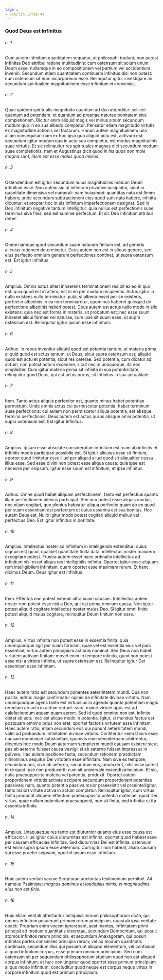 ```yaml
---
tags : 
- SCG/lib.1/cap.43
---
```


### Quod Deus est infinitus

###### n. 1
Cum autem infinitum quantitatem sequatur, ut philosophi tradunt, non potest infinitas Deo attribui ratione multitudinis: cum ostensum sit solum unum Deum esse, nullamque in eo compositionem vel partium vel accidentium inveniri. Secundum etiam quantitatem continuam infinitus dici non potest: cum ostensum sit eum incorporeum esse. Relinquitur igitur investigare an secundum spiritualem magnitudinem esse infinitum ei conveniat.

###### n. 2
Quae quidem spiritualis magnitudo quantum ad duo attenditur: scilicet quantum ad potentiam; et quantum ad propriae naturae bonitatem sive completionem. Dicitur enim aliquid magis vel minus album secundum modum quo in eo sua albedo completur. Pensatur etiam magnitudo virtutis ex magnitudine actionis vel factorum. Harum autem magnitudinem una aliam consequitur: nam ex hoc ipso quo aliquid actu est, activum est; secundum igitur modum quo in actu suo completur, est modus magnitudinis suae virtutis. Et sic relinquitur res spirituales magnas dici secundum modum suae completionis: nam et Augustinus dicit quod *in his quae non mole magna sunt, idem est esse maius quod melius*.

###### n. 3
Ostendendum est igitur secundum huius magnitudinis modum Deum infinitum esse. Non autem sic ut infinitum privative accipiatur, sicut in quantitate dimensiva vel numerali: nam huiusmodi quantitas nata est finem habere; unde secundum subtractionem eius quod sunt nata habere, infinita dicuntur; et propter hoc in eis infinitum imperfectionem designat. Sed in Deo infinitum negative tantum intelligitur: quia nullus est perfectionis suae terminus sive finis, sed est summe perfectum. Et sic Deo infinitum attribui debet.

###### n. 4
Omne namque quod secundum suam naturam finitum est, ad generis alicuius rationem determinatur. Deus autem non est in aliquo genere, sed eius perfectio omnium generum perfectiones continet, ut supra ostensum est. Est igitur infinitus.

###### n. 5
Amplius. Omnis actus alteri inhaerens terminationem recipit ex eo in quo est: quia quod est in altero, est in eo per modum recipientis. Actus igitur in nullo existens nullo terminatur: puta, si albedo esset per se existens, perfectio albedinis in ea non terminaretur, quominus haberet quicquid de perfectione albedinis haberi potest. Deus autem est actus nullo modo in alio existens: quia nec est forma in materia, ut probatum est; nec esse suum inhaeret alicui formae vel naturae, cum ipse sit suum esse, ut supra ostensum est. Relinquitur igitur ipsum esse infinitum.

###### n. 6
Adhuc. In rebus invenitur aliquid quod est potentia tantum, ut materia prima; aliquid quod est actus tantum, ut Deus, sicut supra ostensum est; aliquid quod est actu et potentia, sicut res ceterae. Sed potentia, cum dicatur ad actum, non potest actum excedere, sicut nec in unoquoque, ita nec simpliciter. Cum igitur materia prima sit infinita in sua potentialitate, relinquitur quod Deus, qui est actus purus, sit infinitus in sua actualitate.

###### n. 7
Item. Tanto actus aliquis perfectior est, quanto minus habet potentiae permixtum. Unde omnis actus cui permiscetur potentia, habet terminum suae perfectionis: cui autem non permiscetur aliqua potentia, est absque termino perfectionis. Deus autem est actus purus absque omni potentia, ut supra ostensum est. Est igitur infinitus.

###### n. 8
Amplius. Ipsum esse absolute consideratum infinitum est: nam ab infinitis et infinitis modis participari possibile est. Si igitur alicuius esse sit finitum, oportet quod limitetur esse illud per aliquid aliud quod sit aliqualiter causa illius esse. Sed esse divini non potest esse aliqua causa: quia ipse est necesse per seipsum. Igitur esse suum est infinitum, et ipse infinitus.

###### n. 9
Adhuc. Omne quod habet aliquam perfectionem, tanto est perfectius quanto illam perfectionem plenius participat. Sed non potest esse aliquis modus, nec etiam cogitari, quo plenius habeatur aliqua perfectio quam ab eo quod per suam essentiam est perfectum et cuius essentia est sua bonitas. Hoc autem Deus est. Nullo igitur modo potest cogitari aliquid melius vel perfectius Deo. Est igitur infinitus in bonitate.

###### n. 10
Amplius. Intellectus noster ad infinitum in intelligendo extenditur: cuius signum est quod, qualibet quantitate finita data, intellectus noster maiorem excogitare potest. Frustra autem esset haec ordinatio intellectus ad infinitum nisi esset aliqua res intelligibilis infinita. Oportet igitur esse aliquam rem intelligibilem infinitam, quam oportet esse maximam rerum. Et hanc dicimus Deum. Deus igitur est infinitus.

###### n. 11
Item. Effectus non potest extendi ultra suam causam. Intellectus autem noster non potest esse nisi a Deo, qui est prima omnium causa. Non igitur potest aliquid cogitare intellectus noster maius Deo. Si igitur omni finito potest aliquid maius cogitare, relinquitur Deum finitum non esse.

###### n. 12
Amplius. Virtus infinita non potest esse in essentia finita: quia unumquodque agit per suam formam, quae vel est essentia eius vel pars essentiae; virtus autem principium actionis nominat. Sed Deus non habet virtutem activam finitam: movet enim in tempore infinito, quod non potest esse nisi a virtute infinita, ut supra ostensum est. Relinquitur igitur Dei essentiam esse infinitam.

###### n. 13
Haec autem ratio est secundum ponentes aeternitatem mundi. Qua non posita, adhuc magis confirmatur opinio de infinitate divinae virtutis. Nam unumquodque agens tanto est virtuosius in agendo quanto potentiam magis remotam ab actu in actum reducit: sicut maiori virtute opus est ad calefaciendum aquam quam aerem. Sed id quod omnino non est, infinite distat ab actu, nec est aliquo modo in potentia. Igitur, si mundus factus est postquam omnino prius non erat, oportet factoris virtutem esse infinitam. Haec autem ratio, etiam secundum eos qui ponunt aeternitatem mundi, valet ad probandum infinitatem divinae virtutis. Confitentur enim Deum esse causam mundanae substantiae, quamvis eam sempiternam arbitrentur, dicentes hoc modo Deum aeternum sempiterni mundi causam existere sicut pes ab aeterno fuisset causa vestigii si ab aeterno fuisset impressus in pulvere. Hac autem positione facta, secundum rationem praedictam nihilominus sequitur Dei virtutem esse infinitam. Nam sive ex tempore, secundum nos, sive ab aeterno, secundum eos, produxerit, nihil esse potest in re quod ipse non produxerit: cum sit universale essendi principium. Et sic, nulla praesupposita materia vel potentia, produxit. Oportet autem proportionem virtutis activae accipere secundum proportionem potentiae passivae: nam, quanto potentia passiva maior praeexistit vel praeintelligitur, tanto maiori virtute activa in actum completur. Relinquitur igitur, cum virtus finita producat aliquem effectum praesupposita potentia materiae, quod Dei virtus, quae nullam potentiam praesupponit, non sit finita, sed infinita: et ita essentia infinita.

###### n. 14
Amplius. Unaquaeque res tanto est diuturnior quanto eius esse causa est efficacior. Illud igitur cuius diuturnitas est infinita, oportet quod habeat esse per causam efficaciae infinitae. Sed diuturnitas Dei est infinita: ostensum est enim supra ipsum esse aeternum. Cum igitur non habeat, aliam causam sui esse praeter seipsum, oportet ipsum esse infinitum.

###### n. 15
Huic autem veritati sacrae Scripturae auctoritas testimonium perhibet. Ait namque Psalmista: *magnus dominus et laudabilis nimis, et magnitudinis eius non est finis*.

###### n. 16
Huic etiam veritati attestantur antiquissimorum philosophorum dicta, qui omnes infinitum posuerunt primum rerum principium, quasi ab ipsa veritate coacti. Propriam enim vocem ignorabant, aestimantes, infinitatem primi principii ad modum quantitatis discretae, secundum Democritum, qui posuit atomos infinitos rerum principia, et secundum Anaxagoram, qui posuit infinitas partes consimiles principia rerum; vel ad modum quantitatis continuae, secundum illos qui posuerunt aliquod elementum, vel confusum aliquod infinitum corpus, esse primum omnium principium. Sed cum ostensum sit per sequentium philosophorum studium quod non est aliquod corpus infinitum; et huic coniungatur quod oportet esse primum principium aliquo modo infinitum: concluditur quod neque est corpus neque virtus in corpore infinitum quod est primum principium.

